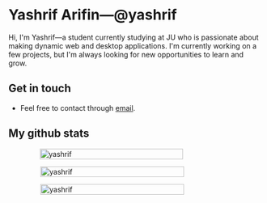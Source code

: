 # Yashrif Arifin&mdash;@yashrif

Hi, I'm Yashrif&mdash;a student currently studying at JU who is passionate about making dynamic web and desktop applications. I'm currently working on a few projects, but I'm always looking for new opportunities to learn and grow.

## Get in touch

- Feel free to contact through [email](mailto:abhishek.naidu@cred.club).

## My github stats

<p>
    <div style="display: flex; justify-content: center; width: 100%">
        <img align="left" style="width: 75%" src="https://github-readme-stats.vercel.app/api/top-langs?username=yashrif&show_icons=true&locale=en&layout=compact" alt="yashrif" />
    </div>
</p>

<p>
    <div style="display: flex; justify-content: center; width: 100%">
        <img align="center" style="width: 75%" src="https://github-readme-stats.vercel.app/api?username=yashrif&show_icons=true&locale=en" alt="yashrif" />
    </div>
</p>

<p>
    <div style="display: flex; justify-content: center; width: 100%">
        <img align="center" style="width: 75%" src="https://github-readme-streak-stats.herokuapp.com/?user=yashrif&" alt="yashrif" />
    </div>
</p>
